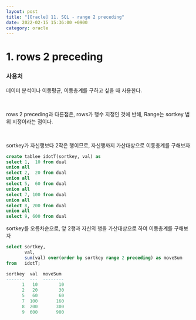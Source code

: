 ```yaml
---
layout: post
title: "[Oracle] 11. SQL - range 2 preceding"
date: 2022-02-15 15:36:00 +0900
category: oracle
---
```


# 1. rows 2 preceding

### 사용처
데이터 분석이나 이동평균, 이동총계를 구하고 싶을 때 사용한다.

<br>

rows 2 preceding과 다른점은, rows가 행수 지정인 것에 반해, Range는 sortkey 범위 지정이라는 점이다.

<br>

sortkey가 자신행보다 2작은 행이므로, 자신행까지 가산대상으로 이동총계를 구해보자


```sql
create tablee idotT(sortkey, val) as
select 1,  10 from dual
union all
select 2,  20 from dual
union all
select 5,  60 from dual
union all
select 7, 100 from dual
union all
select 8, 200 from dual
union all
select 9, 600 from dual
```

sortkey를 오름차순으로, 앞 2행과 자신의 행을 가산대상으로 하여 이동총계를 구해보자

```sql
select sortkey,
       val,
       sum(val) over(order by sortkey range 2 preceding) as moveSum
from   idotT;
```

```sql
sortkey  val  moveSum
-------  ---  --------
      1   10        10
      2   20        30
      5   60        60
      7  100       160
      8  200       300
      9  600       900
```
